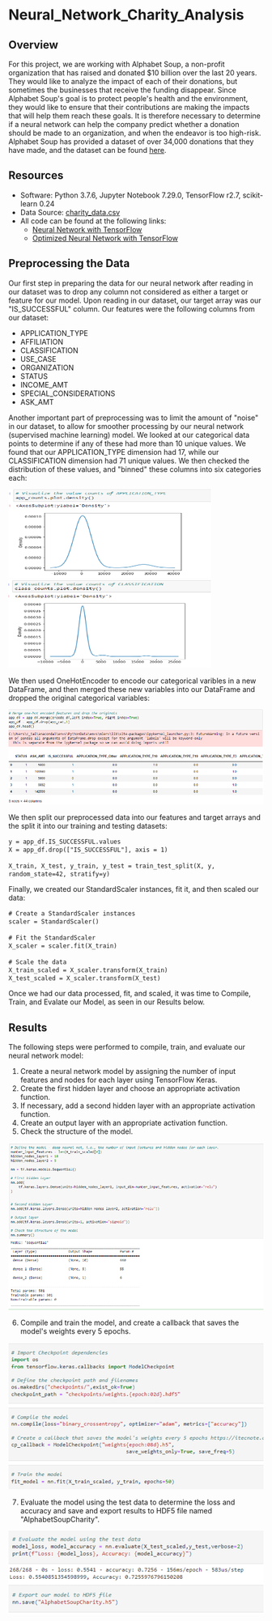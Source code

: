 # Neural_Network_Charity_Analysis

## Overview

For this project, we are working with Alphabet Soup, a non-profit organization that has raised and donated $10 billion over the last 20 years. They would like to analyze the impact of each of their donations, but sometimes the businesses that receive the funding disappear. Since Alphabet Soup's goal is to protect people's health and the environment, they would like to ensure that their contributions are making the impacts that will help them reach these goals. It is therefore necessary to determine if a neural network can help the company predict whether a donation should be made to an organization, and when the endeavor is too high-risk. Alphabet Soup has provided a dataset of over 34,000 donations that they have made, and the dataset can be found [here](https://github.com/crtallent/Neural_Network_Charity_Analysis/blob/main/Resources/charity_data.csv).

## Resources

* Software: Python 3.7.6, Jupyter Notebook 7.29.0, TensorFlow r2.7, scikit-learn 0.24
* Data Source: [charity_data.csv](https://github.com/crtallent/Neural_Network_Charity_Analysis/blob/main/Resources/charity_data.csv)
* All code can be found at the following links: 
  * [Neural Network with TensorFlow](https://github.com/crtallent/Neural_Network_Charity_Analysis/blob/main/AlphabetSoupCharity.ipynb) 
  * [Optimized Neural Network with TensorFlow](https://github.com/crtallent/Neural_Network_Charity_Analysis/blob/main/AlphabetSoupCharity_Optimization_Final.ipynb)

## Preprocessing the Data

Our first step in preparing the data for our neural network after reading in our dataset was to drop any column not considered as either a target or feature for our model. Upon reading in our dataset, our target array was our "IS_SUCCESSFUL" column. Our features were the following columns from our dataset:

* APPLICATION_TYPE
* AFFILIATION
* CLASSIFICATION
* USE_CASE
* ORGANIZATION
* STATUS
* INCOME_AMT
* SPECIAL_CONSIDERATIONS
* ASK_AMT

Another important part of preprocessing was to limit the amount of "noise" in our dataset, to allow for smoother processing by our neural network (supervised machine learning) model. We looked at our categorical data points to determine if any of these had more than 10 unique values. We found that our APPLICATION_TYPE dimension had 17, while our CLASSIFICATION dimension had 71 unique values. We then checked the distribution of these values, and "binned" these columns into six categories each:

<p float="left">
  <img src="https://github.com/crtallent/Neural_Network_Charity_Analysis/blob/main/Resources/Images/APP.png" title="APPLICATION_TYPE" width="400" height="175" />
  <img src="https://github.com/crtallent/Neural_Network_Charity_Analysis/blob/main/Resources/Images/CLASS.png" title="cLASSIFICATION" width="400" height="175" />
</p> 

We then used OneHotEncoder to encode our categorical varibles in a new DataFrame, and then merged these new variables into our DataFrame and dropped the original categorical variables:

<img src="https://github.com/crtallent/Neural_Network_Charity_Analysis/blob/main/Resources/Images/merged%20df.png" />

We then split our preprocessed data into our features and target arrays and the split it into our training and testing datasets:

~~~
y = app_df.IS_SUCCESSFUL.values
X = app_df.drop(["IS_SUCCESSFUL"], axis = 1)

X_train, X_test, y_train, y_test = train_test_split(X, y, random_state=42, stratify=y)

~~~

Finally, we created our StandardScaler instances, fit it, and then scaled our data:

~~~
# Create a StandardScaler instances
scaler = StandardScaler()

# Fit the StandardScaler
X_scaler = scaler.fit(X_train)

# Scale the data
X_train_scaled = X_scaler.transform(X_train)
X_test_scaled = X_scaler.transform(X_test)
~~~

Once we had our data processed, fit, and scaled, it was time to Compile, Train, and Evalate our Model, as seen in our Results below.

## Results

The following steps were performed to compile, train, and evaluate our neural network model:

1. Create a neural network model by assigning the number of input features and nodes for each layer using TensorFlow Keras.
2. Create the first hidden layer and choose an appropriate activation function.
3. If necessary, add a second hidden layer with an appropriate activation function.
4. Create an output layer with an appropriate activation function.
5. Check the structure of the model.

<img src="https://github.com/crtallent/Neural_Network_Charity_Analysis/blob/main/Resources/Images/Training.png" />

6. Compile and train the model, and create a callback that saves the model's weights every 5 epochs.

<img src="https://github.com/crtallent/Neural_Network_Charity_Analysis/blob/main/Resources/Images/Callback.png" />

7. Evaluate the model using the test data to determine the loss and accuracy and save and export results to HDF5 file named "AlphabetSoupCharity".

<img src="https://github.com/crtallent/Neural_Network_Charity_Analysis/blob/main/Resources/Images/Evaluate.png" />






